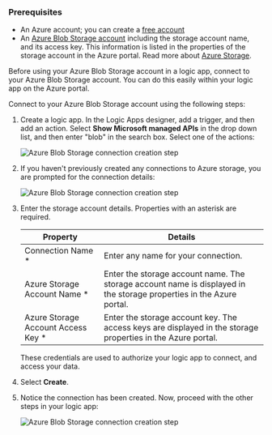 ### Prerequisites
* An Azure account; you can create a [free account](https://azure.microsoft.com/free)
* An [Azure Blob Storage account](../articles/storage/common/storage-create-storage-account.md) including the storage account name, and its access key. This information is listed in the properties of the storage account in the Azure portal. Read more about [Azure Storage](../articles/storage/common/storage-introduction.md).

Before using your Azure Blob Storage account in a logic app, connect to your Azure Blob Storage account. You can do this easily within your logic app on the Azure  portal.  

Connect to your Azure Blob Storage account using the following steps:  

1. Create a logic app. In the Logic Apps designer, add a trigger, and then add an action. Select **Show Microsoft managed APIs** in the drop down list, and then enter "blob" in the search box. Select one of the actions:  
   
    ![Azure Blob Storage connection creation step](./media/connectors-create-api-azureblobstorage/azureblobstorage-1.png)  
2. If you haven't previously created any connections to Azure storage, you are prompted for the connection details:   
   
    ![Azure Blob Storage connection creation step](./media/connectors-create-api-azureblobstorage/connection-details.png)  
3. Enter the storage account details. Properties with an asterisk are required.
   
   | Property | Details |
   | --- | --- |
   | Connection Name * |Enter any name for your connection. |
   | Azure Storage Account Name * |Enter the storage account name. The storage account name is displayed in the storage properties in the Azure portal. |
   | Azure Storage Account Access Key * |Enter the storage account key. The access keys are displayed in the storage properties in the Azure portal. |
   
    These credentials are used to authorize your logic app to connect, and access your data. 
4. Select **Create**.
5. Notice the connection has been created. Now, proceed with the other steps in your logic app: 
   
    ![Azure Blob Storage connection creation step](./media/connectors-create-api-azureblobstorage/azureblobstorage-3.png)  

